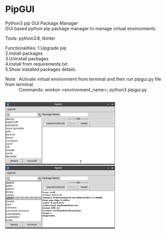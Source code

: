 # PipGUI
Python3 pip GUI Package Manager <br>
GUI based python pip package manager to manage virtual environments.

Tools: python3.8, tkinter

Functionalities:
1.Upgrade pip <br>
2.Install packages <br>
3.Uninstall packages <br>
4.Install from requirements.txt <br>
5.Show installed packages details. <br>

Note: &nbsp;Activate virtual environment from terminal and then run pipgui.py file from terminal.<br>
&nbsp;&nbsp;&nbsp;&nbsp;&nbsp;&nbsp;&nbsp;&nbsp;&nbsp;&nbsp;
Commands: workon \<environment_name\>; python3 pipgui.py

<br>
<img src="img1.png" width=350 height=200>

<img src="img2.png" width=350 height=200>
